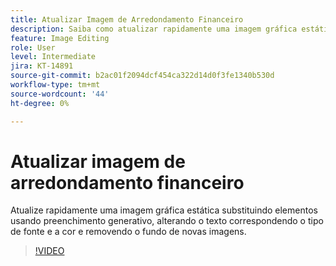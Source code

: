 ```yaml
---
title: Atualizar Imagem de Arredondamento Financeiro
description: Saiba como atualizar rapidamente uma imagem gráfica estática
feature: Image Editing
role: User
level: Intermediate
jira: KT-14891
source-git-commit: b2ac01f2094dcf454ca322d14d0f3fe1340b530d
workflow-type: tm+mt
source-wordcount: '44'
ht-degree: 0%

---
```


# Atualizar imagem de arredondamento financeiro

Atualize rapidamente uma imagem gráfica estática substituindo elementos usando preenchimento generativo, alterando o texto correspondendo o tipo de fonte e a cor e removendo o fundo de novas imagens.

>[!VIDEO](https://video.tv.adobe.com/v/3427116?quality=12&learn=on&hidetitle=true)
